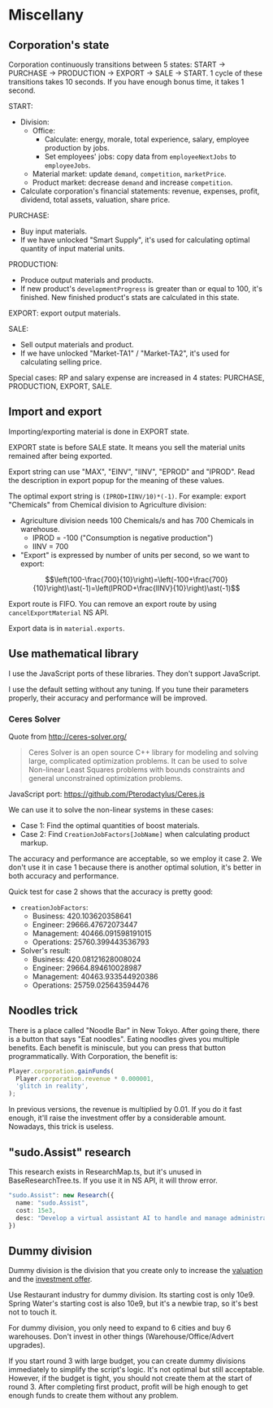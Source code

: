 # Miscellany

## Corporation's state

Corporation continuously transitions between 5 states: START → PURCHASE → PRODUCTION → EXPORT → SALE → START. 1 cycle of these transitions takes 10 seconds. If you have enough bonus time, it takes 1 second.

START:

- Division:
  - Office:
    - Calculate: energy, morale, total experience, salary, employee production by jobs.
    - Set employees' jobs: copy data from `employeeNextJobs` to `employeeJobs`.
  - Material market: update `demand`, `competition`, `marketPrice`.
  - Product market: decrease `demand` and increase `competition`.
- Calculate corporation's financial statements: revenue, expenses, profit, dividend, total assets, valuation, share price.

PURCHASE:

- Buy input materials.
- If we have unlocked "Smart Supply", it's used for calculating optimal quantity of input material units.

PRODUCTION:

- Produce output materials and products.
- If new product's `developmentProgress` is greater than or equal to 100, it's finished. New finished product's stats are calculated in this state.

EXPORT: export output materials.

SALE:

- Sell output materials and product.
- If we have unlocked "Market-TA1" / "Market-TA2", it's used for calculating selling price.

Special cases: RP and salary expense are increased in 4 states: PURCHASE, PRODUCTION, EXPORT, SALE.

## Import and export

Importing/exporting material is done in EXPORT state.

EXPORT state is before SALE state. It means you sell the material units remained after being exported.

Export string can use "MAX", "EINV", "IINV", "EPROD" and "IPROD". Read the description in export popup for the meaning of these values.

The optimal export string is `(IPROD+IINV/10)*(-1)`. For example: export "Chemicals" from Chemical division to Agriculture division:

- Agriculture division needs 100 Chemicals/s and has 700 Chemicals in warehouse.
  - IPROD = -100 ("Consumption is negative production")
  - IINV = 700
- "Export" is expressed by number of units per second, so we want to export:

$$\left(100-\frac{700}{10}\right)=\left(-100+\frac{700}{10}\right)\ast(-1)=\left(IPROD+\frac{IINV}{10}\right)\ast(-1)$$

Export route is FIFO. You can remove an export route by using `cancelExportMaterial` NS API.

Export data is in `material.exports`.

## Use mathematical library

I use the JavaScript ports of these libraries. They don't support JavaScript.

I use the default setting without any tuning. If you tune their parameters properly, their accuracy and performance will be improved.

### Ceres Solver

Quote from <http://ceres-solver.org/>

> Ceres Solver is an open source C++ library for modeling and solving large, complicated optimization problems. It can be used to solve Non-linear Least Squares problems with bounds constraints and general unconstrained optimization problems.

JavaScript port: <https://github.com/Pterodactylus/Ceres.js>

We can use it to solve the non-linear systems in these cases:

- Case 1: Find the optimal quantities of boost materials.
- Case 2: Find `CreationJobFactors[JobName]` when calculating product markup.

The accuracy and performance are acceptable, so we employ it case 2. We don't use it in case 1 because there is another optimal solution, it's better in both accuracy and performance.

Quick test for case 2 shows that the accuracy is pretty good:

- `creationJobFactors`:
  - Business: 420.103620358641
  - Engineer: 29666.47672073447
  - Management: 40466.091598191015
  - Operations: 25760.399443536793
- Solver's result:
  - Business: 420.08121628008024
  - Engineer: 29664.894610028987
  - Management: 40463.933544920386
  - Operations: 25759.025643594476

## Noodles trick

There is a place called "Noodle Bar" in New Tokyo. After going there, there is a button that says "Eat noodles". Eating noodles gives you multiple benefits. Each benefit is miniscule, but you can press that button programmatically. With Corporation, the benefit is:

```typescript
Player.corporation.gainFunds(
  Player.corporation.revenue * 0.000001,
  'glitch in reality',
);
```

In previous versions, the revenue is multiplied by 0.01. If you do it fast enough, it'll raise the investment offer by a considerable amount. Nowadays, this trick is useless.

## "sudo.Assist" research

This research exists in ResearchMap.ts, but it's unused in BaseResearchTree.ts. If you use it in NS API, it will throw error.

```typescript
"sudo.Assist": new Research({
  name: "sudo.Assist",
  cost: 15e3,
  desc: "Develop a virtual assistant AI to handle and manage administrative issues for your corporation.",
})
```

## Dummy division

Dummy division is the division that you create only to increase the [valuation](./financial-statement.md) and the [investment offer](./financial-statement.md).

Use Restaurant industry for dummy division. Its starting cost is only 10e9. Spring Water's starting cost is also 10e9, but it's a newbie trap, so it's best not to touch it.

For dummy division, you only need to expand to 6 cities and buy 6 warehouses. Don't invest in other things (Warehouse/Office/Advert upgrades).

If you start round 3 with large budget, you can create dummy divisions immediately to simplify the script's logic. It's not optimal but still acceptable. However, if the budget is tight, you should not create them at the start of round 3. After completing first product, profit will be high enough to get enough funds to create them without any problem.
